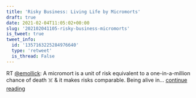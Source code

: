 ```yaml
---
title: 'Risky Business: Living Life by Micromorts'
draft: true
date: 2021-02-04T11:05:02+00:00
slug: '202102041105-risky-business-micromorts'
is_tweet: true
tweet_info:
  id: '1357163225284976640'
  type: 'retweet'
  is_thread: False
---
```




RT [@emollick](https://x.com/emollick): A micromort is a unit of risk equivalent to a one-in-a-million chance of death ☠️ &amp; it makes risks comparable. Being alive in… [continue reading](https://x.com/sytelus/status/1357163225284976640)
